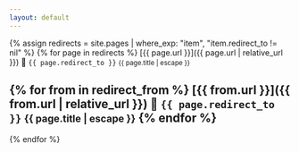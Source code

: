 ```yaml
---
layout: default
---
```


{% assign redirects = site.pages | where_exp: "item", "item.redirect_to != nil" %}
{% for page in redirects %}
  [{{ page.url }}]({{ page.url | relative_url }}) 🔀 `{{ page.redirect_to }}` <small>{{ page.title | escape }}</small>

{% for from in redirect_from %}
  [{{ from.url }}]({{ from.url | relative_url }}) 🔀 `{{ page.redirect_to }}` <small>{{ page.title | escape }}</small>
{% endfor %}
  ---
{% endfor %}
